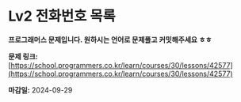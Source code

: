 # Lv2 전화번호 목록

**프로그래머스 문제입니다. 원하시는 언어로 문제풀고 커밋해주세요 ㅎㅎ**

**문제 링크:** [https://school.programmers.co.kr/learn/courses/30/lessons/42577](https://school.programmers.co.kr/learn/courses/30/lessons/42577)

**마감일:** 2024-09-29
